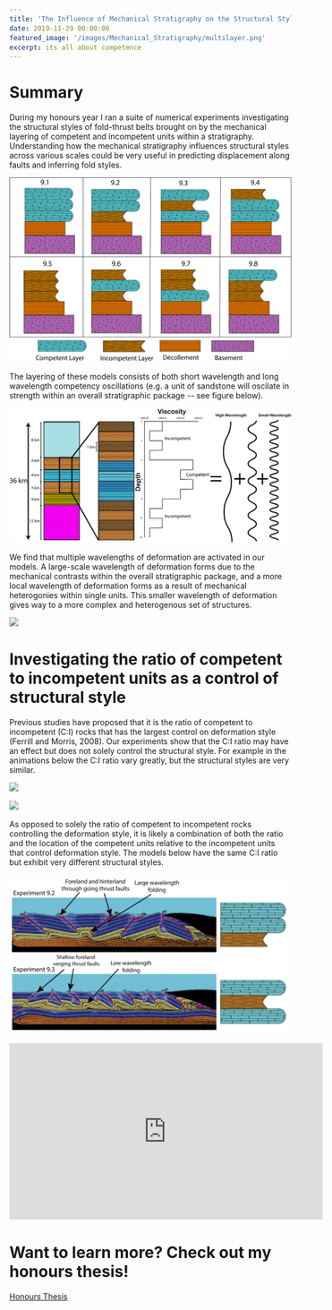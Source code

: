 ```yaml
---
title: 'The Influence of Mechanical Stratigraphy on the Structural Style of Fold-Thrust Belts'
date: 2019-11-29 00:00:00
featured_image: '/images/Mechanical_Stratigraphy/multilayer.png'
excerpt: its all about competence
---
```



# Summary 

During my honours year I ran a suite of numerical experiments investigating the structural styles of fold-thrust belts brought on by the mechanical layering of competent and incompetent units within a stratigraphy. Understanding how the mechanical stratigraphy influences structural styles across various scales could be very useful in predicting displacement along faults and inferring fold styles.

![](/images/Mechanical_Stratigraphy/experiment_9_table.png)

The layering of these models consists of both short wavelength and long wavelength competency oscillations (e.g. a unit of sandstone will oscilate in strength within an overall stratigraphic package -- see figure below). 

![](/images/Mechanical_Stratigraphy/multilayer.png)

 We find that multiple wavelengths of deformation are activated in our models. A large-scale wavelength of deformation forms due to the mechanical contrasts within the overall stratigraphic package, and a more local wavelength of deformation forms as a result of mechanical heterogonies within single units. This smaller wavelength of deformation gives way to a more complex and heterogenous set of structures. 
 
 ![](/images/Mechanical_Stratigraphy/MechStart_thumbnail.png)


# Investigating the ratio of competent to incompetent units as a control of structural style

Previous studies have proposed that it is the ratio of competent to incompetent (C:I) rocks that has the largest control on deformation style (Ferrill and Morris, 2008). Our experiments show that the C:I ratio may have an effect but does not solely control the structural style. For example in the animations below the C:I ratio vary greatly, but the structural styles are very similar.

![](/images/Mechanical_Stratigraphy/ftb_550.gif)

![](/images/Mechanical_Stratigraphy/ftb_556.gif)

As opposed to solely the ratio of competent to incompetent rocks controlling the deformation style, it is likely a combination of both the ratio and the location of the competent units relative to the incompetent units that control deformation style. The models below have the same C:I ratio but exhibit very different structural styles.

![](/images/Mechanical_Stratigraphy/Same_CI.png)

<iframe width="560" height="315" src="https://www.youtube.com/embed/ca8T66kPxKI" title="YouTube video player" frameborder="0" allow="accelerometer; autoplay; clipboard-write; encrypted-media; gyroscope; picture-in-picture" allowfullscreen></iframe>

# Want to learn more? Check out my honours thesis!

<a href="https://drive.google.com/file/d/1vauJFazu9KtZrrvuZ4n-Guh37RA4f3jY/view?usp=sharing" class="button button--large">Honours Thesis </a>